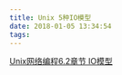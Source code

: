 ```yaml
---
title: Unix 5种IO模型
date: 2018-01-05 13:34:54
tags:
---
```

[Unix网络编程6.2章节 IO模型](http://www.masterraghu.com/subjects/np/introduction/unix_network_programming_v1.3/ch06lev1sec2.html#ch06fig03)
